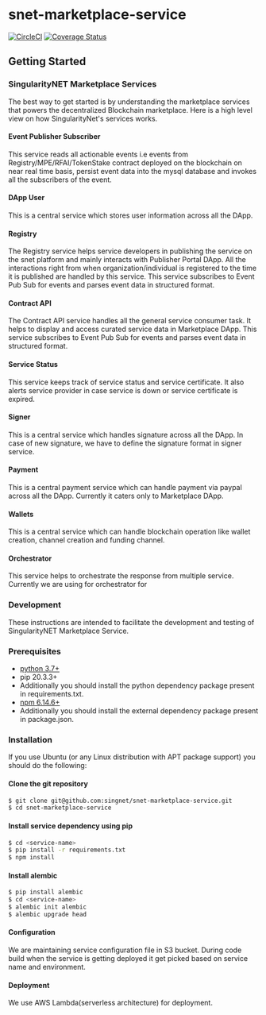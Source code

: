 # snet-marketplace-service

[![CircleCI](https://circleci.com/gh/singnet/snet-cli.svg?style=svg)](https://circleci.com/gh/singnet/snet-marketplace-service)
[![Coverage Status](https://coveralls.io/repos/github/singnet/snet-marketplace-service/badge.svg?branch=master)](https://coveralls.io/github/singnet/snet-marketplace-service?branch=master)
## Getting Started  
### SingularityNET Marketplace Services
The best way to get started is by understanding the marketplace services that powers the decentralized Blockchain marketplace. Here is a high level view on how SingularityNet's services works.
#### Event Publisher Subscriber
This service reads all actionable events i.e events from Registry/MPE/RFAI/TokenStake contract deployed on the blockchain on near real time basis, persist event data into the mysql database and invokes all the subscribers of the event.
#### DApp User
This is a central service which stores user information across all the DApp.
#### Registry
The Registry service helps service developers in publishing the service on the snet platform and mainly interacts with Publisher Portal DApp. All the interactions right from when organization/individual is registered to the time it is published are handled by this service.
This service subscribes to Event Pub Sub for events and parses event data in structured format.
#### Contract API
The Contract API service handles all the general service consumer task. It helps to display and access curated service data in Marketplace DApp.
This service subscribes to Event Pub Sub for events and parses event data in structured format.
#### Service Status
This service keeps track of service status and service certificate. It also alerts service provider in case service is down or service certificate is expired. 
#### Signer
This is a central service which handles signature across all the DApp. In case of new signature, we have to define the signature format in signer service.
#### Payment
This is a central payment service which can handle payment via paypal across all the DApp. Currently it caters only to Marketplace DApp.
#### Wallets
This is a central  service which can handle blockchain operation like wallet creation, channel creation and funding channel.
#### Orchestrator
This service helps to orchestrate the response from multiple service. Currently we are using for orchestrator for 
### Development
These instructions are intended to facilitate the development and testing of SingularityNET Marketplace Service.

### Prerequisites

* [python 3.7+](https://www.python.org/downloads/)
* pip 20.3.3+
* Additionally you should install the python dependency package present in requirements.txt.
* [npm 6.14.6+](#)
* Additionally you should install the external dependency package present in package.json.

### Installation
If you use Ubuntu (or any Linux distribution with APT package support) you should do the following:

#### Clone the git repository
```bash
$ git clone git@github.com:singnet/snet-marketplace-service.git
$ cd snet-marketplace-service
```
#### Install service dependency using pip
```bash
$ cd <service-name>
$ pip install -r requirements.txt
$ npm install
```
#### Install alembic
```bash
$ pip install alembic
$ cd <service-name>
$ alembic init alembic
$ alembic upgrade head
```
#### Configuration
We are maintaining service configuration file in S3 bucket. During code build when the service is getting deployed it get picked based on service name and environment.
#### Deployment
We use AWS Lambda(serverless architecture) for deployment.